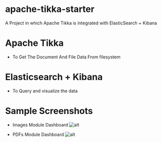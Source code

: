 # apache-tikka-starter

A Project in which Apache Tikka is integrated with ElasticSearch + Kibana
# Apache Tikka
 - To Get The Document And File Data From filesystem
# Elasticsearch + Kibana
 - To Query and visualize the data

# Sample Screenshots
 - Images Module Dashboard
 ![alt](https://github.com/BilalAM/apache-tikka-starter/blob/master/src/main/resources/image%20module.png)

 - PDFs Module Dashboard
 ![alt](https://github.com/BilalAM/apache-tikka-starter/blob/master/src/main/resources/pdf%module.png)

